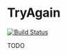 # TryAgain #

[![Build Status](https://secure.travis-ci.org/villfa/TryAgain.png?branch=master)](http://travis-ci.org/villfa/TryAgain)

TODO